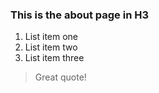 ### This is the about page in H3

1. List item one
2. List item two
3. List item three

> Great quote!

